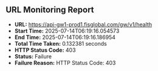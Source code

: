 ## URL Monitoring Report

- **URL:** https://api-gw1-prod1.fisglobal.com/gw/v1/health
- **Start Time:** 2025-07-14T06:19:16.054573
- **End Time:** 2025-07-14T06:19:16.186954
- **Total Time Taken:** 0.132381 seconds
- **HTTP Status Code:** 403
- **Status:** Failure
- **Failure Reason:** HTTP Status Code: 403
